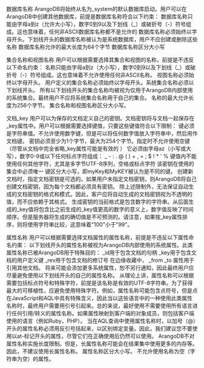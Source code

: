 数据库名称
    ArangoDB将始终从名为_system的默认数据库启动。用户可以在ArangoDB中创建其他数据库，前提是数据库名称符合以下约束：
    数据库名称只能由字母a到z（允许大小写），数字0到9以及下划线（_）或破折号（-）符号组成。这也意味着，任何非ASCII数据库名称都不是允许的
    数据库名称必须始终以字母开头。下划线开头的数据库名称被认为是系统数据库，用户不应创建或删除这些名称
    数据库名称允许的最大长度为64个字节
    数据库名称区分大小写
    
集合名称和视图名称
    用户可以根据需要选择其集合和视图的名称，前提是不违反以下命名约束：
    名称只能由字母a到z（大小写），数字0到9以及下划线（_）或破折号（-）符号组成。这也意味着不允许使用任何非ASCII名称。
    视图名称必须始终以字母开头。
    用户定义的集合名称必须始终以字母开头。系统集合名称必须以下划线开头。
    所有以下划线开头的集合名称均被视为仅用于ArangoDB内部使用的系统集合。最终用户不应将系统集合名称用于自己的集合。
    名称的最大允许长度为256个字节。
    集合名称和视图名称区分大小写。   
    
文档_key
    用户可以为保存的文档定义自己的密钥。文档密钥将与文档一起保存在_key属性中。用户可以根据需要选择键值，只要这些键值符合以下限制：
    键必须是字符串值。不允许使用数字键，但是可以将任何数字值放入字符串中，然后用作文档键。
    密钥必须至少为1个字节，最大为254个字节。指定时不允许使用空键（尽管从文档中完全省略_key属性可能是有效的 ）
    它必须由字母az（小写或大写），数字0-9或以下任何标点字符组成： _ - : . @ ( ) + , = ; $ ! * ' %
    键值内不能使用任何其他字符，尤其是多字节UTF-8序列，空格或标点字符
    该密钥在使用的集合中必须唯一
    键区分大小写，即myKey和MyKEY被认为是不同的键。
    创建新文档时，指定文档密钥是可选的。如果用户未指定文档密钥，则ArangoDB将自己创建文档密钥，因为每个文档都必须具有密钥。
    除上述限制外，无法保证自动生成的文档密钥的格式和模式。因此，客户应将自动生成的文档密钥视为不透明的值，而不应依赖于其格式。
    生成密钥的当前格式是包含数字的字符串。从后面生成的_key值将包含比之前生成的_key值更高的数字的意义上，数字值反映了时间顺序。但是服务器将生成的确切值是不可预测的。请注意，如果按_key属性排序，则将使用字符串比较，这意味着"100"小于"99"。    
    
属性名称
    用户可以根据需要选择文档属性的属性名称，前提是不违反以下属性命名约束：
    以下划线开头的属性名称被视为ArangoDB内部使用的系统属性。此类属性名称已被ArangoDB用于特殊目的：
    _id用于包含文档的句柄
    _key用于包含文档的用户定义键
    _rev用于包含文档的修订号
    在边缘收藏中，
        _from
        _to
    属性用于引用其他文档。
    将来可能会添加更多系统属性，恕不另行通知，因此最终用户应尽量避免使用以下划线开头的自己的属性名称。
    从理论上讲，属性名称可以根据需要包括标点符号和特殊字符，前提是该名称是有效的UTF-8字符串。为了获得最大的可移植性，应避免使用特殊字符。例如，属性名称可能包含点符号，但是点在JavaScript和AQL中具有特殊含义，因此当以这些语言中的一种使用此类属性名称时，最终用户需要用引号引起来。总的来说，最好使用不需要使用所有语言进行任何引用/转义的属性名称。如果属性映射到客户端的对象成员，则包括客户端使用的语言（例如Ruby，PHP）。
    当在AQL查询中使用属性名称时，以加号（@）开头的属性名称必须用反引号括起来，以区别绑定变量。因此，我们建议您不要使用以at-标记开头的属性，尽管它们在正确使用后仍然可以使用。
    ArangoDB不对属性名称实施长度限制。但是，长属性名称可能会在结果集中使用更多的内存等。因此，不建议使用长属性名称。
    属性名称区分大小写。
    不允许使用名称为空（字符串为空）的属性。    